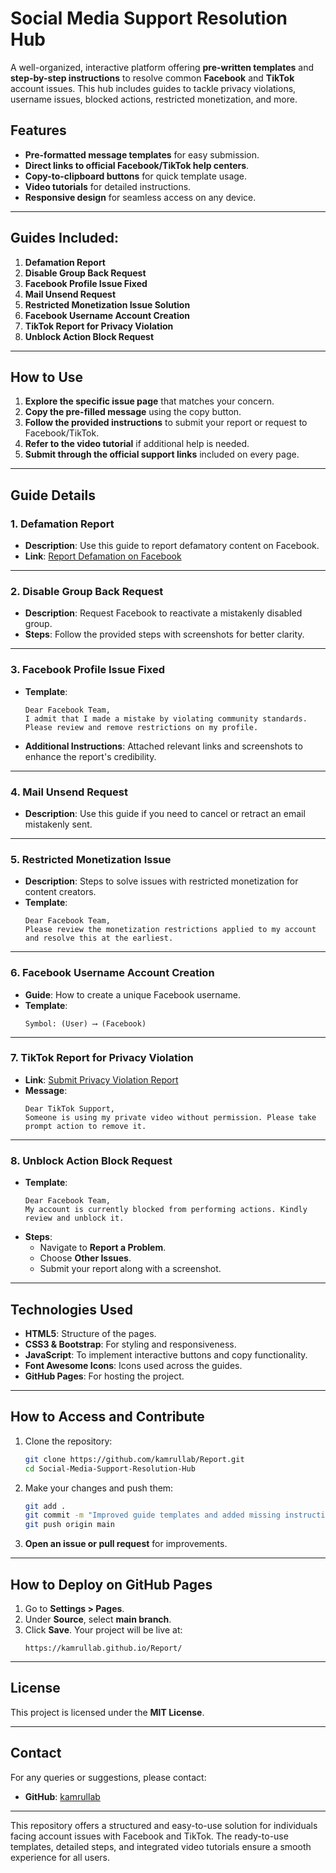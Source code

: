# Social Media Support Resolution Hub

A well-organized, interactive platform offering **pre-written templates** and **step-by-step instructions** to resolve common **Facebook** and **TikTok** account issues. This hub includes guides to tackle privacy violations, username issues, blocked actions, restricted monetization, and more.

## Features
- **Pre-formatted message templates** for easy submission.
- **Direct links to official Facebook/TikTok help centers**.
- **Copy-to-clipboard buttons** for quick template usage.
- **Video tutorials** for detailed instructions.
- **Responsive design** for seamless access on any device.

---

## Guides Included:
1. **Defamation Report**
2. **Disable Group Back Request**
3. **Facebook Profile Issue Fixed**
4. **Mail Unsend Request**
5. **Restricted Monetization Issue Solution**
6. **Facebook Username Account Creation**
7. **TikTok Report for Privacy Violation**
8. **Unblock Action Block Request**

---

## How to Use
1. **Explore the specific issue page** that matches your concern.
2. **Copy the pre-filled message** using the copy button.
3. **Follow the provided instructions** to submit your report or request to Facebook/TikTok.
4. **Refer to the video tutorial** if additional help is needed.
5. **Submit through the official support links** included on every page.

---

## Guide Details

### **1. Defamation Report**
- **Description**: Use this guide to report defamatory content on Facebook.
- **Link**: [Report Defamation on Facebook](https://www.facebook.com/help/contact/430253071144967)

---

### **2. Disable Group Back Request**
- **Description**: Request Facebook to reactivate a mistakenly disabled group.
- **Steps**: Follow the provided steps with screenshots for better clarity.

---

### **3. Facebook Profile Issue Fixed**
- **Template**:
    ``` 
    Dear Facebook Team, 
    I admit that I made a mistake by violating community standards. Please review and remove restrictions on my profile. 
    ```
- **Additional Instructions**: Attached relevant links and screenshots to enhance the report's credibility.

---

### **4. Mail Unsend Request**
- **Description**: Use this guide if you need to cancel or retract an email mistakenly sent.

---

### **5. Restricted Monetization Issue**
- **Description**: Steps to solve issues with restricted monetization for content creators.
- **Template**:
    ```
    Dear Facebook Team, 
    Please review the monetization restrictions applied to my account and resolve this at the earliest. 
    ```
---

### **6. Facebook Username Account Creation**
- **Guide**: How to create a unique Facebook username.
- **Template**:
    ```
    Symbol: (User) ⟶ (Facebook) 
    ```

---

### **7. TikTok Report for Privacy Violation**
- **Link**: [Submit Privacy Violation Report](https://privacytiktok.zendesk.com/hc/en-us/requests/new)
- **Message**:
    ```
    Dear TikTok Support,
    Someone is using my private video without permission. Please take prompt action to remove it.
    ```

---

### **8. Unblock Action Block Request**
- **Template**:
    ```
    Dear Facebook Team, 
    My account is currently blocked from performing actions. Kindly review and unblock it. 
    ```
- **Steps**:
    - Navigate to **Report a Problem**.
    - Choose **Other Issues**.
    - Submit your report along with a screenshot.

---

## Technologies Used
- **HTML5**: Structure of the pages.
- **CSS3 & Bootstrap**: For styling and responsiveness.
- **JavaScript**: To implement interactive buttons and copy functionality.
- **Font Awesome Icons**: Icons used across the guides.
- **GitHub Pages**: For hosting the project.

---

## How to Access and Contribute
1. Clone the repository:
    ```bash
    git clone https://github.com/kamrullab/Report.git
    cd Social-Media-Support-Resolution-Hub
    ```

2. Make your changes and push them:
    ```bash
    git add .
    git commit -m "Improved guide templates and added missing instructions"
    git push origin main
    ```

3. **Open an issue or pull request** for improvements.

---

## How to Deploy on GitHub Pages
1. Go to **Settings > Pages**.
2. Under **Source**, select **main branch**.
3. Click **Save**. Your project will be live at:
    ```
    https://kamrullab.github.io/Report/
    ```

---

## License
This project is licensed under the **MIT License**.

---

## Contact
For any queries or suggestions, please contact:

- **GitHub**: [kamrullab](https://github.com/kamrullab)

---

This repository offers a structured and easy-to-use solution for individuals facing account issues with Facebook and TikTok. The ready-to-use templates, detailed steps, and integrated video tutorials ensure a smooth experience for all users.
